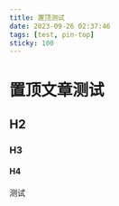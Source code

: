 ```yaml
---
title: 置顶测试
date: 2023-09-26 02:37:46
tags: [test, pin-top]
sticky: 100
---
```

# 置顶文章测试

## H2

### H3

#### H4

测试
